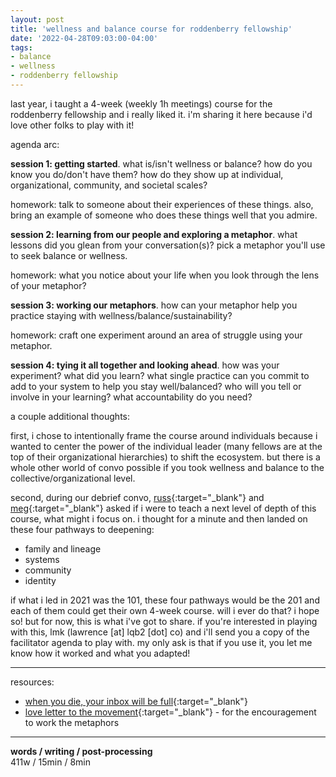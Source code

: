 ```yaml
---
layout: post
title: 'wellness and balance course for roddenberry fellowship'
date: '2022-04-28T09:03:00-04:00'
tags:
- balance
- wellness
- roddenberry fellowship
--- 
```



last year, i taught a 4-week (weekly 1h meetings) course for the roddenberry fellowship and i really liked it. i'm sharing it here because i'd love other folks to play with it!

agenda arc: 

**session 1: getting started**. what is/isn't wellness or balance? how do you know you do/don't have them? how do they show up at individual, organizational, community, and societal scales? 

homework: talk to someone about their experiences of these things. also, bring an example of someone who does these things well that you admire. 

**session 2: learning from our people and exploring a metaphor**. what lessons did you glean from your conversation(s)? pick a metaphor you'll use to seek balance or wellness. 

homework: what you notice about your life when you look through the lens of your metaphor?

**session 3: working our metaphors**. how can your metaphor help you practice staying with wellness/balance/sustainability?

homework: craft one experiment around an area of struggle using your metaphor. 

**session 4: tying it all together and looking ahead**. how was your experiment? what did you learn? what single practice can you commit to add to your system to help you stay well/balanced? who will you tell or involve in your learning? what accountability do you need?

a couple additional thoughts:

first, i chose to intentionally frame the course around individuals because i wanted to center the power of the individual leader (many fellows are at the top of their organizational hierarchies) to shift the ecosystem. but there is a whole other world of convo possible if you took wellness and balance to the collective/organizational level. 

second, during our debrief convo, [russ](https://russfinkelstein.com/){:target="_blank"} and [meg](https://www.linkedin.com/in/megbusse/){:target="_blank"} asked if i were to teach a next level of depth of this course, what might i focus on. i thought for a minute and then landed on these four pathways to deepening:

* family and lineage
* systems
* community 
* identity

if what i led in 2021 was the 101, these four pathways would be the 201 and each of them could get their own 4-week course. will i ever do that? i hope so! but for now, this is what i've got to share. if you're interested in playing with this, lmk (lawrence [at] lqb2 [dot] co) and i'll send you a copy of the facilitator agenda to play with. my only ask is that if you use it, you let me know how it worked and what you adapted! 

---

resources:

* [when you die, your inbox will be full](https://files.eric.ed.gov/fulltext/EJ957018.pdf){:target="_blank"}
* [love letter to the movement](https://www.lovelettertothemovement.com/){:target="_blank"} - for the encouragement to work the metaphors


---


<!-- hyperlink bank -->


<!-- &#042; = asterisk -->
<!-- &#039; = single quote '-->

**words / writing / post-processing**  
411w / 15min / 8min